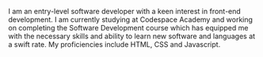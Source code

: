 

I am an entry-level software developer with a keen interest in front-end development. I am currently studying at Codespace Academy and working on completing the Software Development course which has equipped me with the necessary skills and ability to learn new software and languages at a swift rate. My proficiencies include HTML, CSS and Javascript.

